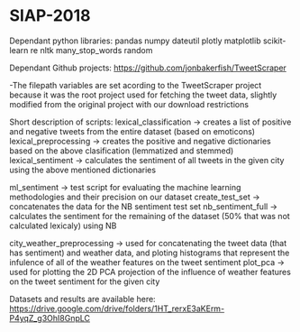 # SIAP-2018

Dependant python libraries:
  pandas
  numpy
  dateutil
  plotly
  matplotlib
  scikit-learn
  re
  nltk
  many_stop_words
  random
  
Dependant Github projects:
  https://github.com/jonbakerfish/TweetScraper
  
-The filepath variables are set acording to the TweetScraper project because it was the root project used for fetching the tweet data, slightly modified from the original project with our download restrictions

Short description of scripts:
  lexical_classification -> creates a list of positive and negative tweets from the entire dataset (based on emoticons)
  lexical_preprocessing -> creates the positive and negative dictionaries based on the above clasification (lemmatized and stemmed)
  lexical_sentiment -> calculates the sentiment of all tweets in the given city using the above mentioned dictionaries
  
  ml_sentiment -> test script for evaluating the machine learning methodologies and their precision on our dataset
  create_test_set -> concatenates the data for the NB sentiment test set
  nb_sentiment_full -> calculates the sentiment for the remaining of the dataset (50% that was not calculated lexicaly) using NB
  
  city_weather_preprocessing -> used for concatenating the tweet data (that has sentiment) and weather data, and ploting histograms that     represent the infulence of all of the weather features on the tweet sentiment
  plot_pca -> used for plotting the 2D PCA projection of the influence of weather features on the tweet sentiment for the given city
  
Datasets and results are available here:
  https://drive.google.com/drive/folders/1HT_rerxE3aKErm-P4yqZ_g3OhI8GnpLC

